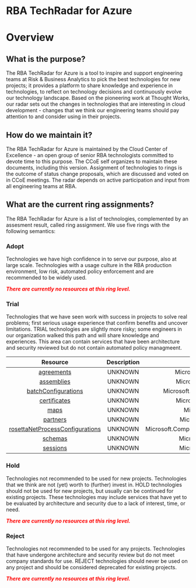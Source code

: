 
RBA TechRadar for Azure
=======================

# Overview

## What is the purpose?


The RBA TechRadar for Azure is a tool to inspire and support engineering teams at Risk & Business Analytics to pick the best technologies for new projects; it provides a platform to share knowledge and experience in technologies, to reflect on technology decisions and continuously evolve our technology landscape.  Based on the pioneering work at Thought Works, our radar sets out the changes in technologies that are interesting in cloud development - changes that we think our engineering teams should pay attention to and consider using in their projects.
## How do we maintain it?


The RBA TechRadar for Azure is maintained by the Cloud Center of Excellence - an open group of senior RBA technologists committed to devote time to this purpose.  The CCoE self organizes to maintain these documents, including this version.  Assignment of technologies to rings is the outcome of status change proposals, which are discussed and voted on in CCoE meetings.  The radar depends on active participation and input from all engineering teams at RBA.
## What are the current ring assignments?


The RBA TechRadar for Azure is a list of technologies, complemented by an assesment result, called ring assignment.  We use five rings with the following semantics:
### Adopt


Technologies we have high confidence in to serve our purpose, also at large scale.  Technologies with a usage culture in the RBA production environment, low risk, automated policy enforcement and are recommended to be widely used.  
  
***<font color="red"> There are currently no resources at this ring level. </font>***
### Trial


Technologies that we have seen work with success in projects to solve real problems;  first serious usage experience that confirm benefits and uncover limitations.  TRIAL technologies are slightly more risky; some engineers in our organization walked this path and will share knowledge and experiences.  This area can contain services that have been architecture and security reviewed but do not contain automated policy managmeent.  

|Resource|Description|Path|Status|
| :---: | :---: | :---: | :---: |
|[agreements](https://github.com/openrba/python-azure-techradar/tree/master/Microsoft.Compute/integrationAccounts/agreements)|UNKNOWN|Microsoft.Compute/integrationAccounts/agreements|TRIAL|
|[assemblies](https://github.com/openrba/python-azure-techradar/tree/master/Microsoft.Compute/integrationAccounts/assemblies)|UNKNOWN|Microsoft.Compute/integrationAccounts/assemblies|TRIAL|
|[batchConfigurations](https://github.com/openrba/python-azure-techradar/tree/master/Microsoft.Compute/integrationAccounts/batchConfigurations)|UNKNOWN|Microsoft.Compute/integrationAccounts/batchConfigurations|TRIAL|
|[certificates](https://github.com/openrba/python-azure-techradar/tree/master/Microsoft.Compute/integrationAccounts/certificates)|UNKNOWN|Microsoft.Compute/integrationAccounts/certificates|TRIAL|
|[maps](https://github.com/openrba/python-azure-techradar/tree/master/Microsoft.Compute/integrationAccounts/maps)|UNKNOWN|Microsoft.Compute/integrationAccounts/maps|TRIAL|
|[partners](https://github.com/openrba/python-azure-techradar/tree/master/Microsoft.Compute/integrationAccounts/partners)|UNKNOWN|Microsoft.Compute/integrationAccounts/partners|TRIAL|
|[rosettaNetProcessConfigurations](https://github.com/openrba/python-azure-techradar/tree/master/Microsoft.Compute/integrationAccounts/rosettaNetProcessConfigurations)|UNKNOWN|Microsoft.Compute/integrationAccounts/rosettaNetProcessConfigurations|TRIAL|
|[schemas](https://github.com/openrba/python-azure-techradar/tree/master/Microsoft.Compute/integrationAccounts/schemas)|UNKNOWN|Microsoft.Compute/integrationAccounts/schemas|TRIAL|
|[sessions](https://github.com/openrba/python-azure-techradar/tree/master/Microsoft.Compute/integrationAccounts/sessions)|UNKNOWN|Microsoft.Compute/integrationAccounts/sessions|TRIAL|

### Hold


Technologies not recommended to be used for new projects. Technologies that we think are not (yet) worth to (further) invest in.  HOLD technologies should not be used for new projects, but usually can be continued for existing projects.  These technologies may include services that have yet to be evaluated by architecture and security due to a lack of interest, time, or need.  
  
***<font color="red"> There are currently no resources at this ring level. </font>***
### Reject


Technologies not recommended to be used for any projects. Technologies that have undergone architecture and security review but do not meet company standards for use.  REJECT technologies should never be used on any project and should be considered deprecated for existing projects.  
  
***<font color="red"> There are currently no resources at this ring level. </font>***